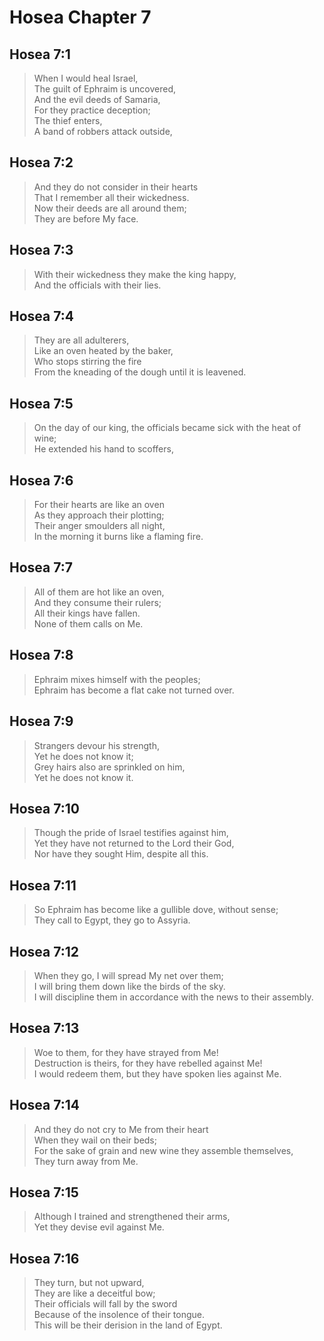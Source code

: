 # Hosea Chapter 7

## Hosea 7:1

> When I would heal Israel,  
> The guilt of Ephraim is uncovered,  
> And the evil deeds of Samaria,  
> For they practice deception;  
> The thief enters,  
> A band of robbers attack outside,

## Hosea 7:2

> And they do not consider in their hearts  
> That I remember all their wickedness.  
> Now their deeds are all around them;  
> They are before My face.

## Hosea 7:3

> With their wickedness they make the king happy,  
> And the officials with their lies.

## Hosea 7:4

> They are all adulterers,  
> Like an oven heated by the baker,  
> Who stops stirring the fire  
> From the kneading of the dough until it is leavened.

## Hosea 7:5

> On the day of our king, the officials became sick with the heat of wine;  
> He extended his hand to scoffers,

## Hosea 7:6

> For their hearts are like an oven  
> As they approach their plotting;  
> Their anger smoulders all night,  
> In the morning it burns like a flaming fire.

## Hosea 7:7

> All of them are hot like an oven,  
> And they consume their rulers;  
> All their kings have fallen.  
> None of them calls on Me.

## Hosea 7:8

> Ephraim mixes himself with the peoples;  
> Ephraim has become a flat cake not turned over.

## Hosea 7:9

> Strangers devour his strength,  
> Yet he does not know it;  
> Grey hairs also are sprinkled on him,  
> Yet he does not know it.

## Hosea 7:10

> Though the pride of Israel testifies against him,  
> Yet they have not returned to the Lord their God,  
> Nor have they sought Him, despite all this.

## Hosea 7:11

> So Ephraim has become like a gullible dove, without sense;  
> They call to Egypt, they go to Assyria.

## Hosea 7:12

> When they go, I will spread My net over them;  
> I will bring them down like the birds of the sky.  
> I will discipline them in accordance with the news to their assembly.

## Hosea 7:13

> Woe to them, for they have strayed from Me!  
> Destruction is theirs, for they have rebelled against Me!  
> I would redeem them, but they have spoken lies against Me.

## Hosea 7:14

> And they do not cry to Me from their heart  
> When they wail on their beds;  
> For the sake of grain and new wine they assemble themselves,  
> They turn away from Me.

## Hosea 7:15

> Although I trained and strengthened their arms,  
> Yet they devise evil against Me.

## Hosea 7:16

> They turn, but not upward,  
> They are like a deceitful bow;  
> Their officials will fall by the sword  
> Because of the insolence of their tongue.  
> This will be their derision in the land of Egypt.
